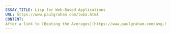 ```yaml
---
ESSAY_TITLE: Lisp for Web-Based Applications
URL: https://www.paulgraham.com/lwba.html
CONTENT:
After a link to [Beating the Averages](https://www.paulgraham.com/avg.html) was posted on slashdot, some readers wanted to hear in more detail about the specific technical advantages we got from using Lisp in Viaweb. For those who are interested, here are some excerpts from a talk I gave in April 2001 at BBN Labs in Cambridge, MA.
---
```

